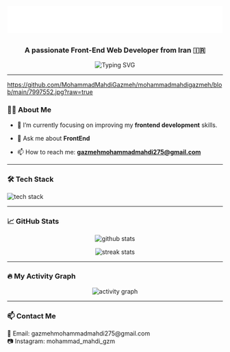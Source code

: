 <h1 align="center">
  <img src="https://github.com/mohammadmahdigazmeh/mohammadmahdigazmeh/blob/main/name.svg" alt="Hi, I'm MohammadMahdi Gazmeh" />
</h1>


<h3 align="center">A passionate Front-End Web Developer from Iran 🇮🇷</h3>

<p align="center">
  <img src="https://readme-typing-svg.herokuapp.com?font=Fira+Code&size=22&duration=4000&pause=1000&center=true&vCenter=true&width=435&lines=Frontend+Developer;HTML+%7C+CSS+%7C+JavaScript;Living+in+Mazandaran%2C+Iran" alt="Typing SVG" />
</p>

---
https://github.com/MohammadMahdiGazmeh/mohammadmahdigazmeh/blob/main/7997552.jpg?raw=true

### 🧑‍💻 About Me

- 🌱 I’m currently focusing on improving my **frontend development** skills.

- 💬 Ask me about **FrontEnd**

- 📫 How to reach me: **gazmehmohammadmahdi275@gmail.com**

---

### 🛠️ Tech Stack

<p align="left">
  <img src="https://skillicons.dev/icons?i=html,css,bootstrap,js,git,github,vscode" alt="tech stack" />
</p>

---

### 📈 GitHub Stats

<p align="center">
  <img src="https://github-readme-stats.vercel.app/api?username=mohammadmahdigazmeh&show_icons=true&theme=tokyonight" alt="github stats" />
</p>

<p align="center">
  <img src="https://github-readme-streak-stats.herokuapp.com/?user=mohammadmahdigazmeh&theme=tokyonight" alt="streak stats" />
</p>

---

### 🔥 My Activity Graph

<p align="center">
  <img src="https://github-readme-activity-graph.vercel.app/graph?username=mohammadmahdigazmeh&theme=tokyo-night" alt="activity graph" />
</p>

---


### 📫 Contact Me

<p align="left">
  📧 Email: gazmehmohammadmahdi275@gmail.com
  <br>
  📷 Instagram: mohammad_mahdi_gzm
</p>
